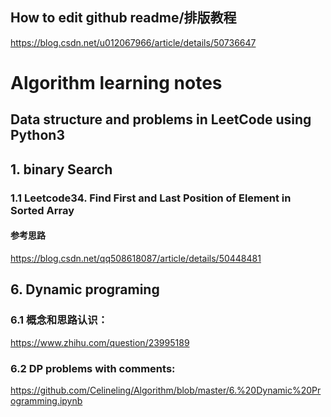 ## How to edit github readme/排版教程
https://blog.csdn.net/u012067966/article/details/50736647

Algorithm learning notes
===
Data structure and problems in LeetCode using Python3
-----
## 1. binary Search
### 1.1 Leetcode34. Find First and Last Position of Element in Sorted Array
#### 参考思路
https://blog.csdn.net/qq508618087/article/details/50448481

## 6. Dynamic programing
### 6.1 概念和思路认识：
https://www.zhihu.com/question/23995189
### 6.2 DP problems with comments:
https://github.com/Celineling/Algorithm/blob/master/6.%20Dynamic%20Programming.ipynb

